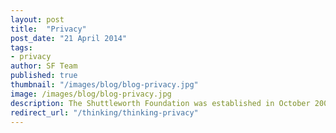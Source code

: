 ```yaml
---
layout: post
title:  "Privacy"
post_date: "21 April 2014"
tags:
- privacy
author: SF Team
published: true
thumbnail: "/images/blog/blog-privacy.jpg"
image: /images/blog/blog-privacy.jpg
description: The Shuttleworth Foundation was established in October 2000 with the belief...
redirect_url: "/thinking/thinking-privacy"
---
```


